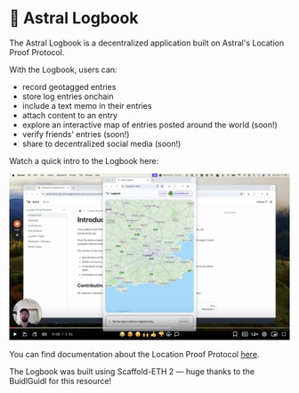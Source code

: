 # 🧭 Astral Logbook

The Astral Logbook is a decentralized application built on Astral's Location Proof Protocol. 

With the Logbook, users can:
- record geotagged entries
- store log entries onchain
- include a text memo in their entries
- attach content to an entry
- explore an interactive map of entries posted around the world (soon!)
- verify friends' entries (soon!)
- share to decentralized social media (soon!)

Watch a quick intro to the Logbook here: 

[![Watch the video](./packages/nextjs/public/logbook-vid.png)](https://www.loom.com/share/f1ad5b18db5f444688ccf949ac8fa1bd?sid=52720614-8ac7-4041-bb73-b646f4c58f7b)

You can find documentation about the Location Proof Protocol [here](https://astral-docs-test.vercel.app/docs/location-proof-protocol/introduction). 

The Logbook was built using Scaffold-ETH 2 — huge thanks to the BuidlGuidl for this resource!